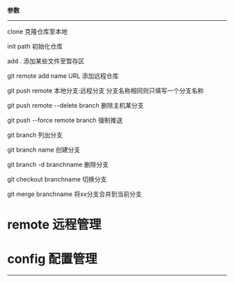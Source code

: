 
**参数**
***
clone 
	克隆仓库至本地

init path
	初始化仓库

add .
	添加某些文件至暂存区

git remote add name URL
	添加远程仓库

git push remote 本地分支:远程分支
	分支名称相同则只填写一个分支名称

git push remote --delete branch
	删除主机某分支

git push --force remote branch
	强制推送

git branch
	列出分支

git branch name
	创建分支

git branch -d branchname
	删除分支

git checkout branchname
	切换分支

git merge branchname
	将xx分支合并到当前分支

# remote 远程管理

# config 配置管理
***
### 
